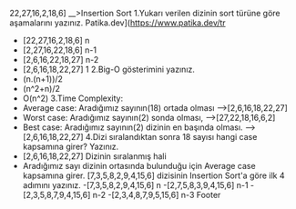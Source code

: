 22,27,16,2,18,6] __>Insertion Sort
1.Yukarı verilen dizinin sort türüne göre aşamalarını yazınız.
     Patika.dev](https://www.patika.dev/tr
 - [22,27,16,2,18,6]    n
 - [2,27,16,22,18,6]    n-1
 - [2,6,16,22,18,27]    n-2
 - [2,6,16,18,22,27]    1 
2.Big-O gösterimini yazınız.
 - (n.(n+1))/2
 - (n^2+n)/2
 - O(n^2)
3.Time Complexity:
 - Average case: Aradığımız sayının(18) ortada olması -->[2,6,16,18,22,27]
 - Worst case: Aradığımız sayının(2) sonda olması,   -->[27,22,18,16,6,2]
 - Best case: Aradığımız sayının(2) dizinin en başında olması. -->[2,6,16,18,22,27]
4.Dizi sıralandıktan sonra 18 sayısı hangi case kapsamına girer? Yazınız.
 - [2,6,16,18,22,27] Dizinin sıralanmış hali
 - Aradığımız sayı dizinin ortasında bulunduğu için Average case kapsamına girer.
[7,3,5,8,2,9,4,15,6] dizisinin Insertion Sort'a göre ilk 4 adımını yazınız.
 -[7,3,5,8,2,9,4,15,6]    n
 -[2,7,5,8,3,9,4,15,6]    n-1
 -[2,3,5,8,7,9,4,15,6]    n-2
 -[2,3,4,8,7,9,5,15,6]    n-3
Footer
